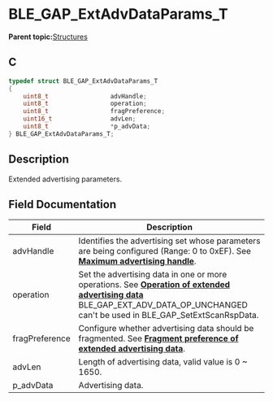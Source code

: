 # BLE\_GAP\_ExtAdvDataParams\_T

**Parent topic:**[Structures](GUID-230368B0-FB2A-4967-A471-691387B35A9E.md)

## C

```c
typedef struct BLE_GAP_ExtAdvDataParams_T
{
    uint8_t                 advHandle;
    uint8_t                 operation;
    uint8_t                 fragPreference;
    uint16_t                advLen;
    uint8_t                 *p_advData;
} BLE_GAP_ExtAdvDataParams_T;
```

## Description

Extended advertising parameters.

## Field Documentation

|Field|Description|
|-----|-----------|
|advHandle|Identifies the advertising set whose parameters are being configured \(Range: 0 to 0xEF\). See **[Maximum advertising handle](GUID-1E8B41D5-7783-46F2-AD0F-B5013B9B85E3.md)**.|
|operation|Set the advertising data in one or more operations. See **[Operation of extended advertising data](GUID-7E060534-5AC3-4F33-8830-C410F4B8F2CD.md)** BLE\_GAP\_EXT\_ADV\_DATA\_OP\_UNCHANGED can't be used in BLE\_GAP\_SetExtScanRspData.|
|fragPreference|Configure whether advertising data should be fragmented. See **[Fragment preference of extended advertising data](GUID-2F260089-BD42-42F8-A2E0-94CAC5BA6A7C.md)**.|
|advLen|Length of advertising data, valid value is 0 ~ 1650.|
|p\_advData|Advertising data.|

